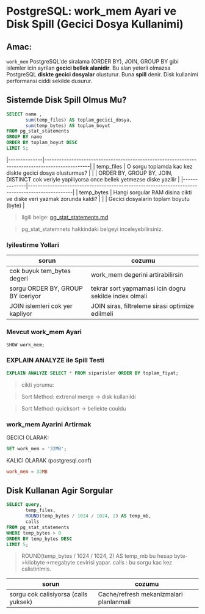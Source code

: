 # PostgreSQL: work_mem Ayari ve Disk Spill (Gecici Dosya Kullanimi)

## Amac:
`work_mem` PostgreSQL'de siralama (ORDER BY), JOIN, GROUP BY gibi islemler icin ayrilan **gecici bellek alanidir**.
Bu alan yeterli olmazsa PostgreSQL **diskte gecici dosyalar** olusturur. Buna **spill** denir.
Disk kullanimi performansi ciddi sekilde dusurur.

## Sistemde Disk Spill Olmus Mu?
```sql
SElECT name ,
       sum(temp_files) AS toplam_gecici_dosya,
       sum(temp_bytes) AS toplam_boyut
FROM pg_stat_statements
GROUP BY name
ORDER BY toplam_boyut DESC
LIMIT 5;
```
|--------------|------------------------------------------------------------------------------------------------|
| temp_files   | O sorgu toplamda kac kez diskte gecici dosya olusturmus?                                       |
|              | ORDER BY, GROUP BY, JOIN, DISTINCT cok veriyle yapiliyorsa once bellek yetmezse diske yazilir  |
|--------------|------------------------------------------------------------------------------------------------|
| temp_bytes   | Hangi sorgular RAM disina cikti ve diske veri yazmak zorunda kaldi?                            | 
|              | Gecici dosyalarin toplam boyutu (byte)                                                         |

> Ilgili belge: [pg_stat_statements.md](pg_stat_statements.md)

> pg_stat_statemnets hakkindaki belgeyi inceleyebilirsiniz.

### Iyilestirme Yollari
| sorun                             | cozumu                                                |
|-----------------------------------|-------------------------------------------------------|
| cok buyuk tem_bytes degeri        | work_mem degerini artirabilirsin                      |
| sorgu ORDER BY, GROUP BY iceriyor | tekrar sort yapmamasi icin dogru sekilde index olmali | 
| JOIN islemleri cok yer kapliyor   | JOIN siras, filtreleme sirasi optimize edilmeli       |
 
### Mevcut work_mem Ayari
```sql
SHOW work_mem;
```
### EXPLAIN ANALYZE ile Spill Testi 
```sql
EXPLAIN ANALYZE SELECT * FROM siparisler ORDER BY toplam_fiyat;
```
> cikti yorumu:

> Sort Method: extrenal merge -> disk kullanildi

> Sort Method: quicksort      -> bellekte couldu

### work_mem Ayarini Artirmak
GECICI OLARAK:
```sql
SET work_mem = '32MB';
```
KALICI OLARAK (postgresql.conf)
```conf
work_mem = 32MB
```

## Disk Kullanan Agir Sorgular
```sql
SELECT query,
       temp_files,
       ROUND(temp_bytes / 1024 / 1024, 2) AS temp_mb,
       calls
FROM pg_stat_statements
WHERE temp_bytes > 0
ORDER BY temp_bytes DESC
LIMIT 5;
```
> ROUND(temp_bytes / 1024 / 1024, 2) AS temp_mb bu hesap byte->kilobyte->megabyte cevirisi yapar.
> calls : bu sorgu kac kez calistirilmis.


| sorun                                | cozumu                                 |
|--------------------------------------|----------------------------------------|
| sorgu cok calisiyorsa (calls yuksek) | Cache/refresh mekanizmalari planlanmali|











